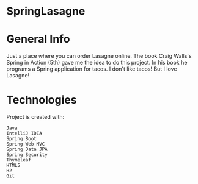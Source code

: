 # SpringLasagne

# General Info
Just a place where you can order Lasagne online. The book Craig Walls's Spring in Action (5th) gave me the idea to do this project. In his book he programs a Spring application for tacos. I don't like tacos! But I love Lasagne!


# Technologies
Project is created with:

    Java
    IntelliJ IDEA
    Spring Boot
    Spring Web MVC
    Spring Data JPA
    Spring Security
    Thymeleaf
    HTML5
    H2
    Git


